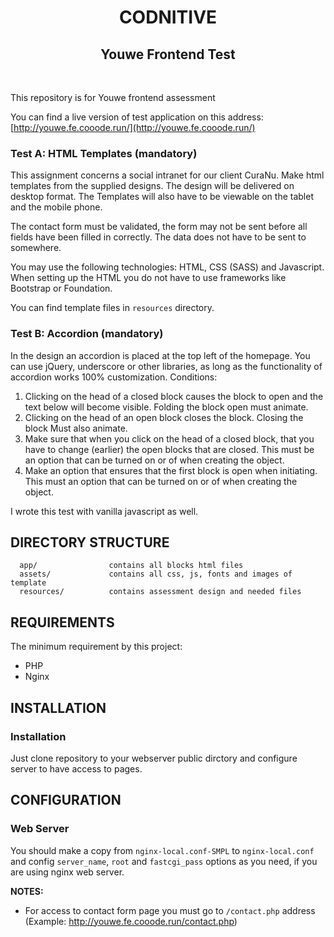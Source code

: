 <p align="center">
    <h1 align="center">CODNITIVE</h1>
    <h2 align="center">Youwe Frontend Test</h2>
    <br>
</p>

This repository is for Youwe frontend assessment

You can find a live version of test application on this address:
[http://youwe.fe.cooode.run/](http://youwe.fe.cooode.run/)

### Test A: HTML Templates (mandatory)
This assignment concerns a social intranet for our client CuraNu. Make html templates from the supplied
designs. The design will be delivered on desktop format. The Templates will also have to be viewable on
the tablet and the mobile phone.

The contact form must be validated, the form may not be sent before all fields have been filled in
correctly. The data does not have to be sent to somewhere.

You may use the following technologies: HTML, CSS (SASS) and Javascript. When setting up the HTML you
do not have to use frameworks like Bootstrap or Foundation.

You can find template files in `resources` directory.

### Test B: Accordion (mandatory)
In the design an accordion is placed at the top left of the homepage. You can use jQuery, underscore or other libraries, as long as the functionality of accordion works 100% customization.
Conditions:
1. Clicking on the head of a closed block causes the block to open and
the text below will become visible. Folding the block open must animate.
2. Clicking on the head of an open block closes the block. Closing the block
Must also animate.
3. Make sure that when you click on the head of a closed block, that you have to change (earlier)
the open blocks that are closed. This must be an option that can be turned on or of
when creating the object.
4. Make an option that ensures that the first block is open when initiating. This must
an option that can be turned on or of when creating the object.

I wrote this test with vanilla javascript as well.

DIRECTORY STRUCTURE
-------------------

      app/                contains all blocks html files
      assets/             contains all css, js, fonts and images of template 
      resources/          contains assessment design and needed files 


REQUIREMENTS
------------

The minimum requirement by this project:
* PHP
* Nginx


INSTALLATION
------------

### Installation

Just clone repository to your webserver public dirctory and configure server to have access to pages.


CONFIGURATION
-------------

### Web Server
You should make a copy from `nginx-local.conf-SMPL` to `nginx-local.conf` and config `server_name`, `root` and `fastcgi_pass` options as you need, if you are using nginx web server.


**NOTES:**
- For access to contact form page you must go to `/contact.php` address (Example: http://youwe.fe.cooode.run/contact.php)
